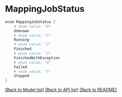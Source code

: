# MappingJobStatus
```powershell
enum MappingJobStatus {
    # enum value: "0"
    Unknown
    # enum value: "1"
    Running
    # enum value: "2"
    Finished
    # enum value: "3"
    FinishedWithException
    # enum value: "4"
    Failed
    # enum value: "5"
    Stopped
}
```


[[Back to Model list]](../README.md#documentation-for-models) [[Back to API list]](../README.md#documentation-for-api-endpoints) [[Back to README]](../README.md)
